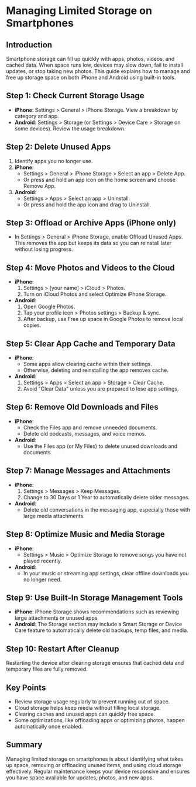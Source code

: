 # Managing Limited Storage on Smartphones

## Introduction
Smartphone storage can fill up quickly with apps, photos, videos, and cached data. When space runs low, devices may slow down, fail to install updates, or stop taking new photos. This guide explains how to manage and free up storage space on both iPhone and Android using built-in tools.

## Step 1: Check Current Storage Usage
- **iPhone**: Settings > General > iPhone Storage. View a breakdown by category and app.
- **Android**: Settings > Storage (or Settings > Device Care > Storage on some devices). Review the usage breakdown.

## Step 2: Delete Unused Apps
1. Identify apps you no longer use.
2. **iPhone**:
   - Settings > General > iPhone Storage > Select an app > Delete App.
   - Or press and hold an app icon on the home screen and choose Remove App.
3. **Android**:
   - Settings > Apps > Select an app > Uninstall.
   - Or press and hold the app icon and drag to Uninstall.

## Step 3: Offload or Archive Apps (iPhone only)
- In Settings > General > iPhone Storage, enable Offload Unused Apps. 
This removes the app but keeps its data so you can reinstall later without losing progress.

## Step 4: Move Photos and Videos to the Cloud
- **iPhone**:
  1. Settings > [your name] > iCloud > Photos.
  2. Turn on iCloud Photos and select Optimize iPhone Storage.
- **Android**:
  1. Open Google Photos.
  2. Tap your profile icon > Photos settings > Backup & sync.
  3. After backup, use Free up space in Google Photos to remove local copies.

## Step 5: Clear App Cache and Temporary Data
- **iPhone**:
  - Some apps allow clearing cache within their settings.
  - Otherwise, deleting and reinstalling the app removes cache.
- **Android**:
  1. Settings > Apps > Select an app > Storage > Clear Cache.
  2. Avoid "Clear Data" unless you are prepared to lose app settings.

## Step 6: Remove Old Downloads and Files
- **iPhone**:
  - Check the Files app and remove unneeded documents.
  - Delete old podcasts, messages, and voice memos.
- **Android**:
  - Use the Files app (or My Files) to delete unused downloads and documents.

## Step 7: Manage Messages and Attachments
- **iPhone**:
  1. Settings > Messages > Keep Messages.
  2. Change to 30 Days or 1 Year to automatically delete older messages.
- **Android**:
  - Delete old conversations in the messaging app, especially those with large media attachments.

## Step 8: Optimize Music and Media Storage
- **iPhone**:
  - Settings > Music > Optimize Storage to remove songs you have not played recently.
- **Android**:
  - In your music or streaming app settings, clear offline downloads you no longer need.

## Step 9: Use Built-In Storage Management Tools
- **iPhone**: iPhone Storage shows recommendations such as reviewing large attachments or unused apps.
- **Android**: The Storage section may include a Smart Storage or Device Care feature to automatically delete old backups, temp files, and media.

## Step 10: Restart After Cleanup
Restarting the device after clearing storage ensures that cached data and temporary files are fully removed.

## Key Points
- Review storage usage regularly to prevent running out of space.
- Cloud storage helps keep media without filling local storage.
- Clearing caches and unused apps can quickly free space.
- Some optimizations, like offloading apps or optimizing photos, happen automatically once enabled.

## Summary
Managing limited storage on smartphones is about identifying what takes up space, removing or offloading unused items, and using cloud storage effectively. Regular maintenance keeps your device responsive and ensures you have space available for updates, photos, and new apps.

